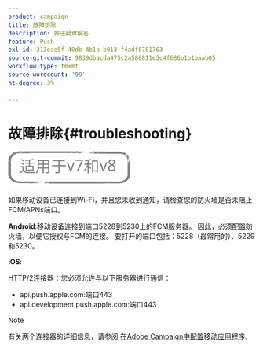 ```yaml
---
product: campaign
title: 故障排除
description: 推送疑难解答
feature: Push
exl-id: 313eae5f-40db-4b1a-b013-f4adf8781763
source-git-commit: 9839dbacda475c2a586811e3c4f686b1b1baab05
workflow-type: tm+mt
source-wordcount: '99'
ht-degree: 3%

---
```


# 故障排除{#troubleshooting}

![](../../assets/common.svg)

如果移动设备已连接到Wi-Fi，并且您未收到通知，请检查您的防火墙是否未阻止FCM/APNs端口。

**Android**:移动设备连接到端口5228到5230上的FCM服务器。 因此，必须配置防火墙，以便它授权与FCM的连接。 要打开的端口包括：5228（最常用的）、5229和5230。

**iOS**:

HTTP/2连接器：您必须允许与以下服务器进行通信：

* api.push.apple.com:端口443
* api.development.push.apple.com:端口443

>[!NOTE]
>
>有关两个连接器的详细信息，请参阅 [在Adobe Campaign中配置移动应用程序](configuring-the-mobile-application.md).
